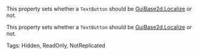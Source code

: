 This property sets whether a `TextButton` should be [GuiBase2d.Localize](https://developer.roblox.com/api-reference/property/GuiBase2d/Localize) or not.
	
This property sets whether a `TextButton` should be [GuiBase2d.Localize](https://developer.roblox.com/api-reference/property/GuiBase2d/Localize) or not.

Tags: Hidden, ReadOnly, NotReplicated